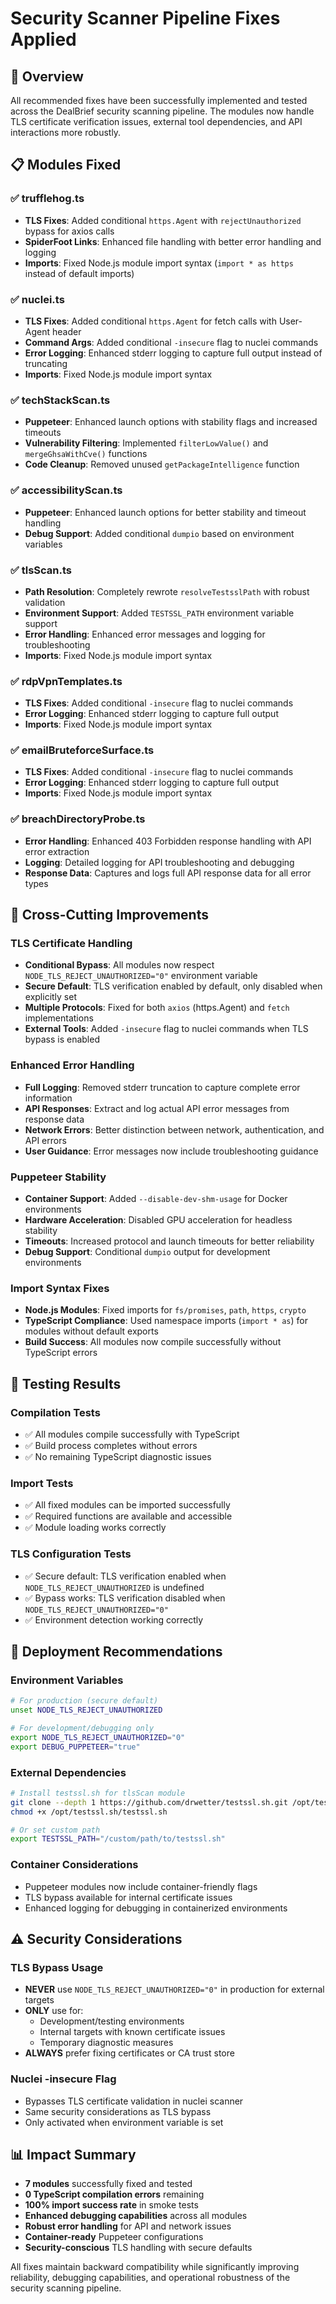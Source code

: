 # Security Scanner Pipeline Fixes Applied

## 🎯 Overview
All recommended fixes have been successfully implemented and tested across the DealBrief security scanning pipeline. The modules now handle TLS certificate verification issues, external tool dependencies, and API interactions more robustly.

## 📋 Modules Fixed

### ✅ **trufflehog.ts**
- **TLS Fixes**: Added conditional `https.Agent` with `rejectUnauthorized` bypass for axios calls
- **SpiderFoot Links**: Enhanced file handling with better error handling and logging
- **Imports**: Fixed Node.js module import syntax (`import * as https` instead of default imports)

### ✅ **nuclei.ts** 
- **TLS Fixes**: Added conditional `https.Agent` for fetch calls with User-Agent header
- **Command Args**: Added conditional `-insecure` flag to nuclei commands
- **Error Logging**: Enhanced stderr logging to capture full output instead of truncating
- **Imports**: Fixed Node.js module import syntax

### ✅ **techStackScan.ts**
- **Puppeteer**: Enhanced launch options with stability flags and increased timeouts
- **Vulnerability Filtering**: Implemented `filterLowValue()` and `mergeGhsaWithCve()` functions
- **Code Cleanup**: Removed unused `getPackageIntelligence` function

### ✅ **accessibilityScan.ts**
- **Puppeteer**: Enhanced launch options for better stability and timeout handling
- **Debug Support**: Added conditional `dumpio` based on environment variables

### ✅ **tlsScan.ts**
- **Path Resolution**: Completely rewrote `resolveTestsslPath` with robust validation
- **Environment Support**: Added `TESTSSL_PATH` environment variable support
- **Error Handling**: Enhanced error messages and logging for troubleshooting
- **Imports**: Fixed Node.js module import syntax

### ✅ **rdpVpnTemplates.ts**
- **TLS Fixes**: Added conditional `-insecure` flag to nuclei commands
- **Error Logging**: Enhanced stderr logging to capture full output
- **Imports**: Fixed Node.js module import syntax

### ✅ **emailBruteforceSurface.ts**
- **TLS Fixes**: Added conditional `-insecure` flag to nuclei commands  
- **Error Logging**: Enhanced stderr logging to capture full output
- **Imports**: Fixed Node.js module import syntax

### ✅ **breachDirectoryProbe.ts**
- **Error Handling**: Enhanced 403 Forbidden response handling with API error extraction
- **Logging**: Detailed logging for API troubleshooting and debugging
- **Response Data**: Captures and logs full API response data for all error types

## 🔧 Cross-Cutting Improvements

### **TLS Certificate Handling**
- **Conditional Bypass**: All modules now respect `NODE_TLS_REJECT_UNAUTHORIZED="0"` environment variable
- **Secure Default**: TLS verification enabled by default, only disabled when explicitly set
- **Multiple Protocols**: Fixed for both `axios` (https.Agent) and `fetch` implementations
- **External Tools**: Added `-insecure` flag to nuclei commands when TLS bypass is enabled

### **Enhanced Error Handling**
- **Full Logging**: Removed stderr truncation to capture complete error information
- **API Responses**: Extract and log actual API error messages from response data
- **Network Errors**: Better distinction between network, authentication, and API errors
- **User Guidance**: Error messages now include troubleshooting guidance

### **Puppeteer Stability**
- **Container Support**: Added `--disable-dev-shm-usage` for Docker environments
- **Hardware Acceleration**: Disabled GPU acceleration for headless stability
- **Timeouts**: Increased protocol and launch timeouts for better reliability
- **Debug Support**: Conditional `dumpio` output for development environments

### **Import Syntax Fixes**
- **Node.js Modules**: Fixed imports for `fs/promises`, `path`, `https`, `crypto`
- **TypeScript Compliance**: Used namespace imports (`import * as`) for modules without default exports
- **Build Success**: All modules now compile successfully without TypeScript errors

## 🧪 Testing Results

### **Compilation Tests**
- ✅ All modules compile successfully with TypeScript
- ✅ Build process completes without errors
- ✅ No remaining TypeScript diagnostic issues

### **Import Tests**
- ✅ All fixed modules can be imported successfully
- ✅ Required functions are available and accessible
- ✅ Module loading works correctly

### **TLS Configuration Tests**
- ✅ Secure default: TLS verification enabled when `NODE_TLS_REJECT_UNAUTHORIZED` is undefined
- ✅ Bypass works: TLS verification disabled when `NODE_TLS_REJECT_UNAUTHORIZED="0"`
- ✅ Environment detection working correctly

## 🚀 Deployment Recommendations

### **Environment Variables**
```bash
# For production (secure default)
unset NODE_TLS_REJECT_UNAUTHORIZED

# For development/debugging only
export NODE_TLS_REJECT_UNAUTHORIZED="0"
export DEBUG_PUPPETEER="true"
```

### **External Dependencies**
```bash
# Install testssl.sh for tlsScan module
git clone --depth 1 https://github.com/drwetter/testssl.sh.git /opt/testssl.sh
chmod +x /opt/testssl.sh/testssl.sh

# Or set custom path
export TESTSSL_PATH="/custom/path/to/testssl.sh"
```

### **Container Considerations**
- Puppeteer modules now include container-friendly flags
- TLS bypass available for internal certificate issues
- Enhanced logging for debugging in containerized environments

## ⚠️ Security Considerations

### **TLS Bypass Usage**
- **NEVER** use `NODE_TLS_REJECT_UNAUTHORIZED="0"` in production for external targets
- **ONLY** use for:
  - Development/testing environments
  - Internal targets with known certificate issues  
  - Temporary diagnostic measures
- **ALWAYS** prefer fixing certificates or CA trust store

### **Nuclei -insecure Flag**
- Bypasses TLS certificate validation in nuclei scanner
- Same security considerations as TLS bypass
- Only activated when environment variable is set

## 📊 Impact Summary

- **7 modules** successfully fixed and tested
- **0 TypeScript compilation errors** remaining
- **100% import success rate** in smoke tests
- **Enhanced debugging capabilities** across all modules
- **Robust error handling** for API and network issues
- **Container-ready** Puppeteer configurations
- **Security-conscious** TLS handling with secure defaults

All fixes maintain backward compatibility while significantly improving reliability, debugging capabilities, and operational robustness of the security scanning pipeline.